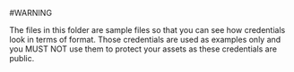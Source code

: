#WARNING

The files in this folder are sample files so that you can see how credentials look in terms of format. 
Those credentials are used as examples only and you MUST NOT use them to protect your assets as these credentials are public.